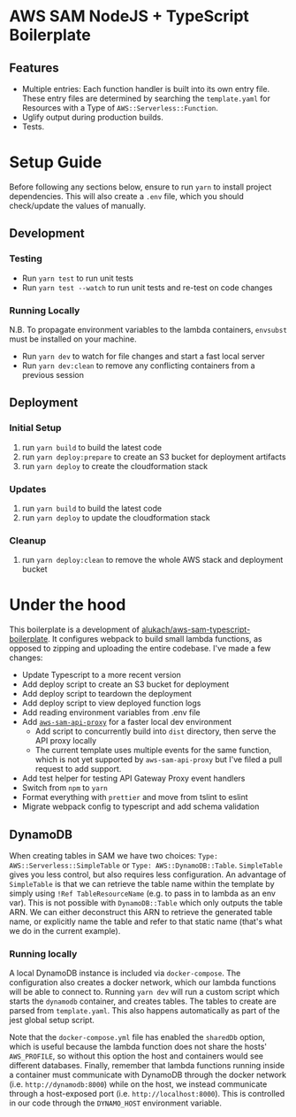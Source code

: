 # AWS SAM NodeJS + TypeScript Boilerplate

## Features

-   Multiple entries: Each function handler is built into its own entry file.
    These entry files are determined by searching the `template.yaml` for
    Resources with a Type of `AWS::Serverless::Function`.
-   Uglify output during production builds.
-   Tests.

# Setup Guide

Before following any sections below, ensure to run `yarn` to install project
dependencies. This will also create a `.env` file, which you should check/update
the values of manually.

## Development

### Testing

-   Run `yarn test` to run unit tests
-   Run `yarn test --watch` to run unit tests and re-test on code changes

### Running Locally

N.B. To propagate environment variables to the lambda containers, `envsubst`
must be installed on your machine.

-   Run `yarn dev` to watch for file changes and start a fast local server
-   Run `yarn dev:clean` to remove any conflicting containers from a previous
    session

## Deployment

### Initial Setup

1. run `yarn build` to build the latest code
2. run `yarn deploy:prepare` to create an S3 bucket for deployment artifacts
3. run `yarn deploy` to create the cloudformation stack

### Updates

1. run `yarn build` to build the latest code
2. run `yarn deploy` to update the cloudformation stack

### Cleanup

1. run `yarn deploy:clean` to remove the whole AWS stack and deployment bucket

# Under the hood

This boilerplate is a development of
[alukach/aws-sam-typescript-boilerplate](https://github.com/alukach/aws-sam-typescript-boilerplate).
It configures webpack to build small lambda functions, as opposed to zipping and
uploading the entire codebase. I've made a few changes:

-   Update Typescript to a more recent version
-   Add deploy script to create an S3 bucket for deployment
-   Add deploy script to teardown the deployment
-   Add deploy script to view deployed function logs
-   Add reading environment variables from .env file
-   Add [`aws-sam-api-proxy`](https://www.npmjs.com/package/aws-sam-api-proxy)
    for a faster local dev environment
    -   Add script to concurrently build into `dist` directory, then serve the
        API proxy locally
    -   The current template uses multiple events for the same function, which
        is not yet supported by `aws-sam-api-proxy` but I've filed a pull
        request to add support.
-   Add test helper for testing API Gateway Proxy event handlers
-   Switch from `npm` to `yarn`
-   Format everything with `prettier` and move from tslint to eslint
-   Migrate webpack config to typescript and add schema validation

## DynamoDB

When creating tables in SAM we have two choices:
`Type: AWS::Serverless::SimpleTable` or `Type: AWS::DynamoDB::Table`.
`SimpleTable` gives you less control, but also requires less configuration. An
advantage of `SimpleTable` is that we can retrieve the table name within the
template by simply using `!Ref TableResourceName` (e.g. to pass in to lambda as
an env var). This is not possible with `DynamoDB::Table` which only outputs the
table ARN. We can either deconstruct this ARN to retrieve the generated table
name, or explicitly name the table and refer to that static name (that's what we
do in the current example).

### Running locally

A local DynamoDB instance is included via `docker-compose`. The configuration
also creates a docker network, which our lambda functions will be able to
connect to. Running `yarn dev` will run a custom script which starts the
`dynamodb` container, and creates tables. The tables to create are parsed from
`template.yaml`. This also happens automatically as part of the jest global
setup script.

Note that the `docker-compose.yml` file has enabled the `sharedDb` option, which
is useful because the lambda function does not share the hosts' `AWS_PROFILE`,
so without this option the host and containers would see different databases.
Finally, remember that lambda functions running inside a container must
communicate with DynamoDB through the docker network (i.e.
`http://dynamodb:8000`) while on the host, we instead communicate through a
host-exposed port (i.e. `http://localhost:8000`). This is controlled in our code
through the `DYNAMO_HOST` environment variable.
